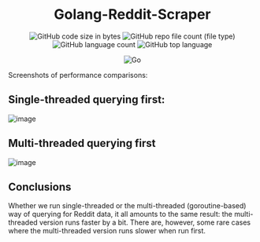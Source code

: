 <div align="center">

# Golang-Reddit-Scraper

</div>

<div align="center">

![GitHub code size in bytes](https://img.shields.io/github/languages/code-size/etfrer-yi/Golang-Reddit-Scraper?color=blue)
![GitHub repo file count (file type)](https://img.shields.io/github/directory-file-count/etfrer-yi/Golang-Reddit-Scraper?color=red)
![GitHub language count](https://img.shields.io/github/languages/count/etfrer-yi/Golang-Reddit-Scraper?color=purple)
![GitHub top language](https://img.shields.io/github/languages/top/etfrer-yi/Golang-Reddit-Scraper?color=orange)

</div>

<div align="center">

![Go](https://img.shields.io/badge/Go-00ADD8?style=for-the-badge&logo=go&logoColor=white)

</div>

Screenshots of performance comparisons:
## Single-threaded querying first:
![image](https://github.com/etfrer-yi/Golang-Reddit-Scraper/assets/77317763/a2f5845e-dc5d-4ae3-bf4e-c3510cb17f22)
## Multi-threaded querying first
![image](https://github.com/etfrer-yi/Golang-Reddit-Scraper/assets/77317763/c66553ed-ce53-440b-b14b-74591f149cee)
## Conclusions
Whether we run single-threaded or the multi-threaded (goroutine-based) way of querying for Reddit data, it all amounts to the same result: the multi-threaded version runs faster by a bit.
There are, however, some rare cases where the multi-threaded version runs slower when run first.
